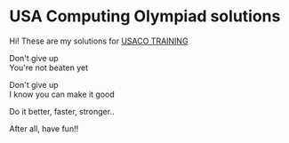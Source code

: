 # USA Computing Olympiad solutions

Hi! These are my solutions for [USACO TRAINING](https://train.usaco.org/)


Don't give up  
You're not beaten yet

Don't give up  
I know you can make it good  

Do it better, faster, stronger..  

After all, have fun!!

